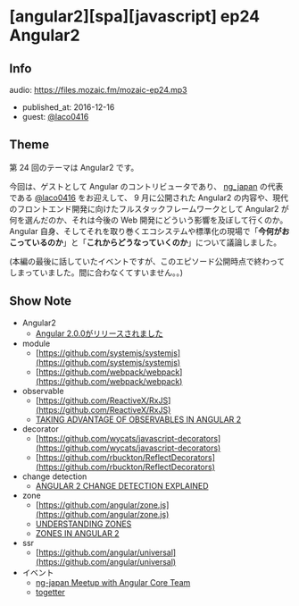 # [angular2][spa][javascript] ep24 Angular2

## Info

audio: https://files.mozaic.fm/mozaic-ep24.mp3

- published_at: 2016-12-16
- guest: [@laco0416](https://twitter.com/laco0416)


## Theme

第 24 回のテーマは Angular2 です。

今回は、ゲストとして Angular のコントリビュータであり、 [ng_japan](http://ngjapan.org/) の代表である [@laco0416](https://twitter.com/laco0416) をお迎えして、 9 月に公開された Angular2 の内容や、現代のフロントエンド開発に向けたフルスタックフレームワークとして Angular2 が何を選んだのか、それは今後の Web 開発にどういう影響を及ぼして行くのか。
Angular 自身、そしてそれを取り巻くエコシステムや標準化の現場で「**今何がおこっているのか**」と「**これからどうなっていくのか**」について議論しました。

(本編の最後に話していたイベントですが、このエピソード公開時点で終わってしまっていました。間に合わなくてすいません。。)


## Show Note

- Angular2
  - [Angular 2.0.0がリリースされました](https://ng2-info.github.io/2016/09/angular-2-final/)
- module
  - [https://github.com/systemjs/systemjs](https://github.com/systemjs/systemjs)
  - [https://github.com/webpack/webpack](https://github.com/webpack/webpack)
- observable
  - [https://github.com/ReactiveX/RxJS](https://github.com/ReactiveX/RxJS)
  - [TAKING ADVANTAGE OF OBSERVABLES IN ANGULAR 2](http://blog.thoughtram.io/angular/2016/01/06/taking-advantage-of-observables-in-angular2.html)
- decorator
  - [https://github.com/wycats/javascript-decorators](https://github.com/wycats/javascript-decorators)
  - [https://github.com/rbuckton/ReflectDecorators](https://github.com/rbuckton/ReflectDecorators)
- change detection
  - [ANGULAR 2 CHANGE DETECTION EXPLAINED](http://blog.thoughtram.io/angular/2016/02/22/angular-2-change-detection-explained.html)
- zone
  - [https://github.com/angular/zone.js](https://github.com/angular/zone.js)
  - [UNDERSTANDING ZONES](http://blog.thoughtram.io/angular/2016/01/22/understanding-zones.html)
  - [ZONES IN ANGULAR 2](http://blog.thoughtram.io/angular/2016/02/01/zones-in-angular-2.html)
- ssr
  - [https://github.com/angular/universal](https://github.com/angular/universal)
- イベント
  - [ng-japan Meetup with Angular Core Team](https://ngjapan.connpass.com/event/44765/)
  - [togetter](http://togetter.com/li/1058613)
